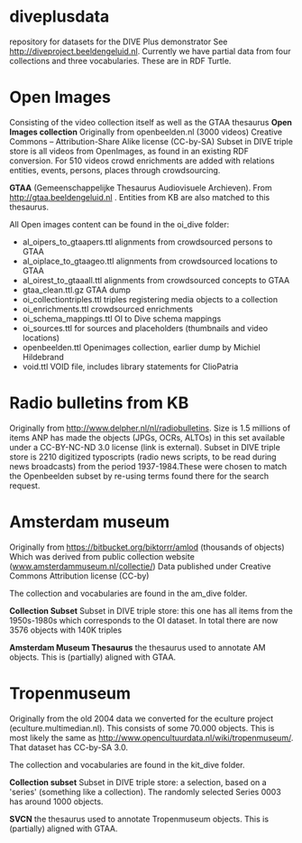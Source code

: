 # diveplusdata
repository for datasets for the DIVE Plus demonstrator See http://diveproject.beeldengeluid.nl.  Currently we have partial data from four collections and three vocabularies. These are in RDF Turtle. 

# Open Images
Consisting of the video collection itself as well as the GTAA thesaurus
**Open Images collection**
Originally from openbeelden.nl (3000 videos)
Creative Commons – Attribution-Share Alike license (CC-by-SA)
Subset in DIVE triple store is all videos from OpenImages, as found in an existing RDF conversion. For 510 videos crowd enrichments are added with relations entities, events, persons, places through crowdsourcing.

**GTAA** (Gemeenschappelijke Thesaurus Audiovisuele Archieven). 
From http://gtaa.beeldengeluid.nl . Entities from KB are also matched to this thesaurus.

All Open images content can be found in the oi_dive folder:
* al_oipers_to_gtaapers.ttl	alignments from crowdsourced persons to GTAA 
* al_oiplace_to_gtaageo.ttl	alignments from crowdsourced locations to GTAA 
* al_oirest_to_gtaaall.ttl	alignments from crowdsourced concepts to GTAA 
* gtaa_clean.ttl.gz	GTAA dump 
* oi_collectiontriples.ttl	triples registering media objects to a collection
* oi_enrichments.ttl	crowdsourced enrichments 
* oi_schema_mappings.ttl	OI to Dive schema mappings
* oi_sources.ttl	for sources and placeholders (thumbnails and video locations)
* openbeelden.ttl	Openimages collection, earlier dump by Michiel Hildebrand 
* void.ttl VOID file, includes library statements for ClioPatria


# Radio bulletins from KB
Originally from http://www.delpher.nl/nl/radiobulletins. Size is 1.5 millions of items ANP has made the objects (JPGs, OCRs, ALTOs) in this set available under a CC-BY-NC-ND 3.0 license (link is external).
Subset in DIVE triple store is 2210 digitized typoscripts (radio news scripts, to be read during news broadcasts) from the period 1937-1984.These were chosen to match the Openbeelden subset by re-using terms found there for the search request. 

# Amsterdam museum
Originally from https://bitbucket.org/biktorrr/amlod (thousands of objects) Which was derived from public collection website (www.amsterdammuseum.nl/collectie/) Data published under Creative Commons Attribution license (CC-by)

The collection and vocabularies are found in the am_dive folder.

**Collection Subset**
Subset in DIVE triple store: this one has all items from the 1950s-1980s which corresponds to the OI dataset. In total there are now 3576 objects with 140K triples

**Amsterdam Museum Thesaurus**
the thesaurus used to annotate AM objects. This is (partially) aligned with GTAA.

# Tropenmuseum
Originally from the old 2004 data we converted for the eculture project (eculture.multimedian.nl). This consists of some 70.000 objects. This is most likely the same as http://www.opencultuurdata.nl/wiki/tropenmuseum/. That dataset has CC-by-SA 3.0. 

The collection and vocabularies are found in the kit_dive folder.

**Collection subset**
Subset in DIVE triple store: a selection, based on a 'series' (something like a collection). The randomly selected Series 0003 has around 1000 objects.

**SVCN**
the thesaurus used to annotate Tropenmuseum objects. This is (partially) aligned with GTAA.


